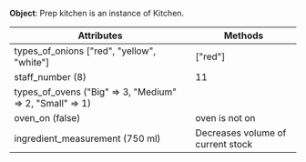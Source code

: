 **Object**: Prep kitchen is an instance of Kitchen.

Attributes | Methods
--- | ---
types_of_onions ["red", "yellow", "white"] | ["red"]
staff_number (8) | 11
types_of_ovens ("Big" => 3, "Medium" => 2, "Small" => 1) |
oven_on (false) | oven is not on
ingredient_measurement (750 ml) | Decreases volume of current stock
